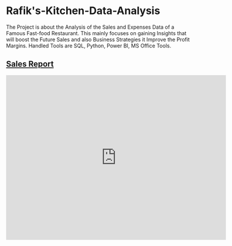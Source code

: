 # Rafik's-Kitchen-Data-Analysis
The Project is about the Analysis of the Sales and Expenses Data of a Famous Fast-food  Restaurant. This mainly focuses on gaining Insights that will boost the Future Sales and also Business Strategies it Improve the Profit Margins. Handled Tools are SQL, Python, Power BI, MS Office Tools.
## [Sales Report](Sales%20Report)

<iframe src="https://maps.app.goo.gl/WhF22ShAvDXNbyQg6" width="600" height="450" style="border:0;" allowfullscreen="" loading="lazy"></iframe>
